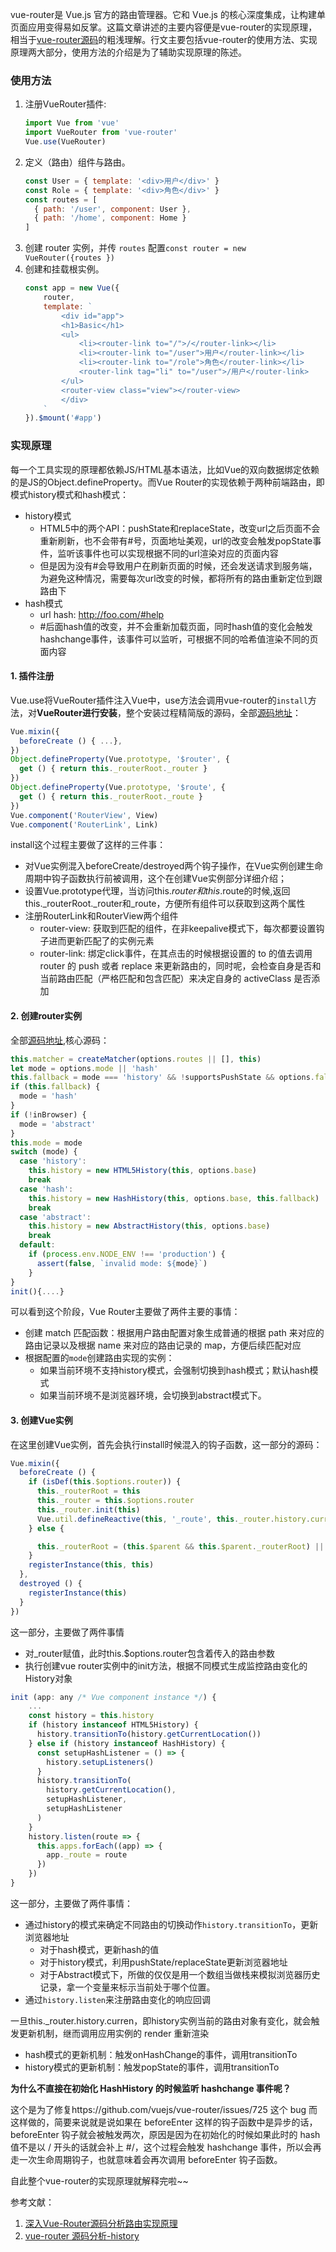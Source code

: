 <!-- ---
title: vue-router实现原理
date: 2018-10-17
tags: JavaScript, Vue
--- -->

vue-router是 Vue.js 官方的路由管理器。它和 Vue.js 的核心深度集成，让构建单页面应用变得易如反掌。这篇文章讲述的主要内容便是vue-router的实现原理，相当于[vue-router源码](https://github.com/vuejs/vue-router)的粗浅理解。行文主要包括vue-router的使用方法、实现原理两大部分，使用方法的介绍是为了辅助实现原理的陈述。

### 使用方法
1. 注册VueRouter插件: 
    ```javascript
    import Vue from 'vue'
    import VueRouter from 'vue-router'
    Vue.use(VueRouter)
    ```
2. 定义（路由）组件与路由。
    ```javascript
    const User = { template: '<div>用户</div>' }
    const Role = { template: '<div>角色</div>' }
    const routes = [
      { path: '/user', component: User },
      { path: '/home', component: Home }
    ]
    ```
3. 创建 router 实例，并传 `routes` 配置``const router = new VueRouter({routes })``
4. 创建和挂载根实例。
    ```javascript
    const app = new Vue({
        router,
        template: `
            <div id="app">
            <h1>Basic</h1>
            <ul>
                <li><router-link to="/">/</router-link></li>
                <li><router-link to="/user">用户</router-link></li>
                <li><router-link to="/role">角色</router-link></li>
                <router-link tag="li" to="/user">/用户</router-link>
            </ul>
            <router-view class="view"></router-view>
            </div>
        `
    }).$mount('#app')
    ```

### 实现原理

每一个工具实现的原理都依赖JS/HTML基本语法，比如Vue的双向数据绑定依赖的是JS的Object.defineProperty。而Vue Router的实现依赖于两种前端路由，即模式history模式和hash模式：

* history模式
    * HTML5中的两个API：pushState和replaceState，改变url之后页面不会重新刷新，也不会带有#号，页面地址美观，url的改变会触发popState事件，监听该事件也可以实现根据不同的url渲染对应的页面内容
    * 但是因为没有#会导致用户在刷新页面的时候，还会发送请求到服务端，为避免这种情况，需要每次url改变的时候，都将所有的路由重新定位到跟路由下
* hash模式
    * url hash: http://foo.com/#help
    * #后面hash值的改变，并不会重新加载页面，同时hash值的变化会触发hashchange事件，该事件可以监听，可根据不同的哈希值渲染不同的页面内容

#### 1. 插件注册
Vue.use将VueRouter插件注入Vue中，use方法会调用vue-router的``install``方法，对**VueRouter进行安装**，整个安装过程精简版的源码，全部[源码地址](https://github.com/vuejs/vue-router/blob/dev/src/install.js)：
```javascript
Vue.mixin({
  beforeCreate () { ...},
})
Object.defineProperty(Vue.prototype, '$router', {
  get () { return this._routerRoot._router }
})
Object.defineProperty(Vue.prototype, '$route', {
  get () { return this._routerRoot._route }
})
Vue.component('RouterView', View)
Vue.component('RouterLink', Link)
```
install这个过程主要做了这样的三件事：
* 对Vue实例混入beforeCreate/destroyed两个钩子操作，在Vue实例创建生命周期中钩子函数执行前被调用，这个在创建Vue实例部分详细介绍；
* 设置Vue.prototype代理，当访问this.$router和this.$route的时候,返回this._routerRoot._router和_route，方便所有组件可以获取到这两个属性
* 注册RouterLink和RouterView两个组件
    * router-view: 获取到匹配的组件，在非keepalive模式下，每次都要设置钩子进而更新匹配了的实例元素
    * router-link: 绑定click事件，在其点击的时候根据设置的 to 的值去调用 router 的 push 或者 replace 来更新路由的，同时呢，会检查自身是否和当前路由匹配（严格匹配和包含匹配）来决定自身的 activeClass 是否添加

#### 2. 创建router实例
全部[源码地址](https://github.com/vuejs/vue-router/blob/dev/src/index.js),核心源码：
```javascript
this.matcher = createMatcher(options.routes || [], this)
let mode = options.mode || 'hash'
this.fallback = mode === 'history' && !supportsPushState && options.fallback !== false
if (this.fallback) {
  mode = 'hash'
}
if (!inBrowser) {
  mode = 'abstract'
}
this.mode = mode
switch (mode) {
  case 'history':
    this.history = new HTML5History(this, options.base)
    break
  case 'hash':
    this.history = new HashHistory(this, options.base, this.fallback)
    break
  case 'abstract':
    this.history = new AbstractHistory(this, options.base)
    break
  default:
    if (process.env.NODE_ENV !== 'production') {
      assert(false, `invalid mode: ${mode}`)
    }
}
init(){....}
```
可以看到这个阶段，Vue Router主要做了两件主要的事情：
* 创建 match 匹配函数：根据用户路由配置对象生成普通的根据 path 来对应的路由记录以及根据 name 来对应的路由记录的 map，方便后续匹配对应
* 根据配置的``mode``创建路由实现的实例：
  * 如果当前环境不支持history模式，会强制切换到hash模式；默认hash模式
  * 如果当前环境不是浏览器环境，会切换到abstract模式下。

#### 3. 创建Vue实例

在这里创建Vue实例，首先会执行install时候混入的钩子函数，这一部分的源码：
```javascript
Vue.mixin({
  beforeCreate () { 
    if (isDef(this.$options.router)) {
      this._routerRoot = this
      this._router = this.$options.router
      this._router.init(this)
      Vue.util.defineReactive(this, '_route', this._router.history.current)      //为vue实例定义数据劫持
    } else {

      this._routerRoot = (this.$parent && this.$parent._routerRoot) || this      //非跟组件则直接从父组件中取
    }
    registerInstance(this, this)
  },
  destroyed () {
    registerInstance(this)
  }
})
```
这一部分，主要做了两件事情
* 对_router赋值，此时this.$options.router包含着传入的路由参数
* 执行创建vue router实例中的init方法，根据不同模式生成监控路由变化的History对象

```javascript
init (app: any /* Vue component instance */) {
    ...
    const history = this.history
    if (history instanceof HTML5History) {
      history.transitionTo(history.getCurrentLocation())
    } else if (history instanceof HashHistory) {
      const setupHashListener = () => {
        history.setupListeners()
      }
      history.transitionTo(
        history.getCurrentLocation(),
        setupHashListener,
        setupHashListener
      )
    }
    history.listen(route => {
      this.apps.forEach((app) => {
        app._route = route
      })
    })
}
```
这一部分，主要做了两件事情：
* 通过history的模式来确定不同路由的切换动作``history.transitionTo``，更新浏览器地址
  * 对于hash模式，更新hash的值
  * 对于history模式，利用pushState/replaceState更新浏览器地址
  * 对于Abstract模式下，所做的仅仅是用一个数组当做栈来模拟浏览器历史记录，拿一个变量来标示当前处于哪个位置。
* 通过``history.listen``来注册路由变化的响应回调

一旦this._router.history.curren，即history实例当前的路由对象有变化，就会触发更新机制，继而调用应用实例的 render 重新渲染
* hash模式的更新机制：触发onHashChange的事件，调用transitionTo
* history模式的更新机制：触发popState的事件，调用transitionTo

**为什么不直接在初始化 HashHistory 的时候监听 hashchange 事件呢？**

这个是为了修复https://github.com/vuejs/vue-router/issues/725 这个 bug 而这样做的，简要来说就是说如果在 beforeEnter 这样的钩子函数中是异步的话，beforeEnter 钩子就会被触发两次，原因是因为在初始化的时候如果此时的 hash 值不是以 / 开头的话就会补上 #/，这个过程会触发 hashchange 事件，所以会再走一次生命周期钩子，也就意味着会再次调用 beforeEnter 钩子函数。

自此整个vue-router的实现原理就解释完啦~~

参考文献：
1. [深入Vue-Router源码分析路由实现原理](https://blog.csdn.net/u013938465/article/details/79421239)
2. [vue-router 源码分析-history](https://zhuanlan.zhihu.com/p/24574970)